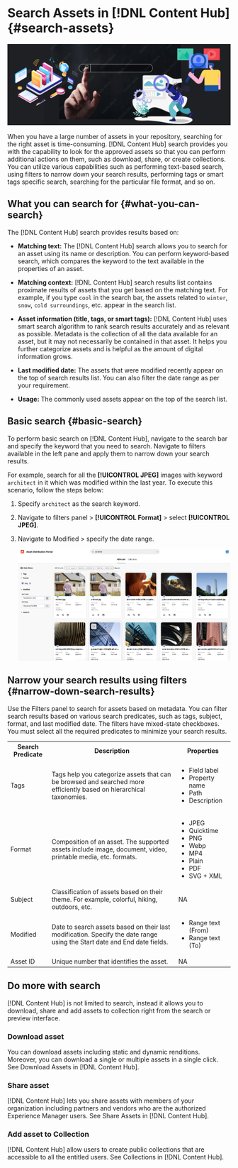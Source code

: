 # Search Assets in [!DNL Content Hub] {#search-assets}

![Share assets banner image](assets/search-assets-banner.png)

When you have a large number of assets in your repository, searching for the right asset is time-consuming. [!DNL Content Hub] search provides you with the capability to look for the approved assets so that you can perform additional actions on them, such as download, share, or create collections. You can utilize various capabilities such as performing text-based search, using filters to narrow down your search results, performing tags or smart tags specific search, searching for the particular file format, and so on.

## What you can search for  {#what-you-can-search}

The [!DNL Content Hub] search provides results based on: 

* **Matching text:** The [!DNL Content Hub] search allows you to search for an asset using its name or description. You can perform keyword-based search, which compares the keyword to the text available in the properties of an asset. 

* **Matching context:** [!DNL Content Hub] search results list contains proximate results of assets that you get based on the matching text. For example, if you type `cool` in the search bar, the assets related to `winter`, `snow`, `cold surroundings`, etc. appear in the search list. 

* **Asset information (title, tags, or smart tags):** [!DNL Content Hub] uses smart search algorithm to rank search results accurately and as relevant as possible. Metadata is the collection of all the data available for an asset, but it may not necessarily be contained in that asset. It helps you further categorize assets and is helpful as the amount of digital information grows. 

* **Last modified date:** The assets that were modified recently appear on the top of search results list. You can also filter the date range as per your requirement. 

* **Usage:** The commonly used assets appear on the top of the search list. 

## Basic search {#basic-search}

To perform basic search on [!DNL Content Hub], navigate to the search bar and specify the keyword that you need to search. Navigate to filters available in the left pane and apply them to narrow down your search results. 

For example, search for all the **[!UICONTROL JPEG]** images with keyword `architect` in it which was modified within the last year. To execute this scenario, follow the steps below: 

1. Specify `architect` as the search keyword. 

1. Navigate to filters panel > **[!UICONTROL Format]** > select **[!UICONTROL JPEG]**. 

1. Navigate to Modified > specify the date range. 

    ![Basic search](assets/basic-search.png)

## Narrow your search results using filters {#narrow-down-search-results}

Use the Filters panel to search for assets based on metadata. You can filter search results based on various search predicates, such as tags, subject, format, and last modified date. The filters have mixed-state checkboxes. You must select all the required predicates to minimize your search results. 

<table>
    <tbody>
     <tr>
      <th><strong>Search Predicate</strong></th>
      <th><strong>Description</strong></th>
      <th><strong>Properties</strong></th>
     </tr>
     <tr>
      <td>Tags</td>
      <td>Tags help you categorize assets that can be browsed and searched more efficiently based on hierarchical taxonomies.</td>
      <td>
        <ul>
            <li>Field label</li>
            <li>Property name</li>
            <li>Path</li>
            <li>Description</li>
        </ul>
      </td>
     </tr>
     <tr>
      <td>Format</td>
      <td>Composition of an asset. The supported assets include image, document, video, printable media, etc. formats.</td>
      <td>
        <ul>
            <li>JPEG</li> 
            <li>Quicktime</li> 
            <li>PNG</li> 
            <li>Webp</li> 
            <li>MP4</li> 
            <li>Plain</li> 
            <li>PDF</li>
            <li>SVG + XML</li>
        </ul>
      </td>
     </tr>
     <tr>
      <td>Subject</td>
      <td>Classification of assets based on their theme. For example, colorful, hiking, outdoors, etc.</td>
      <td>NA</td>
     </tr>
     <tr>
      <td>Modified</td>
      <td>Date to search assets based on their last modification. Specify the date range using the Start date and End date fields.</td>
      <td>
        <ul>
            <li>Range text (From)</li> 
            <li>Range text (To) </li>
        </ul>
      </td>
     </tr>    
     <tr>
      <td>Asset ID</td>
      <td>Unique number that identifies the asset.</td>
      <td>NA</td>
     </tr>  
    </tbody>
   </table>

## Do more with search 

[!DNL Content Hub] is not limited to search, instead it allows you to download, share and add assets to collection right from the search or preview interface. 

### Download asset 

You can download assets including static and dynamic renditions. Moreover, you can download a single or multiple assets in a single click. See Download Assets in [!DNL Content Hub]. 

### Share asset 

[!DNL Content Hub] lets you share assets with members of your organization including partners and vendors who are the authorized Experience Manager users. See Share Assets in [!DNL Content Hub]. 

### Add asset to Collection 

[!DNL Content Hub] allow users to create public collections that are accessible to all the entitled users. See Collections in [!DNL Content Hub]. 
